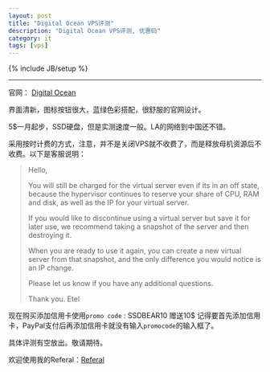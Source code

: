 ```yaml
---
layout: post
title: "Digital Ocean VPS评测"
description: "Digital Ocean VPS评测, 优惠码"
category: it
tags: [vps]
---
```

{% include JB/setup %}

-----

官网：  [Digital Ocean](https://www.digitalocean.com)

界面清新，图标按钮很大，蓝绿色彩搭配，很舒服的官网设计。

5$一月起步，SSD硬盘，但是实测速度一般。LA的网络到中国还不错。

采用按时计费的方式，注意，并不是关闭VPS就不收费了，而是释放母机资源后不收费。以下是客服说明：

>Hello,
>
>You will still be charged for the virtual server even if its in an off state, because the hypervisor continues to reserve your share of CPU, RAM and disk, as well as the IP for your virtual server.
>
>If you would like to discontinue using a virtual server but save it for later use, we recommend taking a snapshot of the server and then destroying it.
>
>When you are ready to use it again, you can create a new virtual server from that snapshot, and the only difference you would notice is an IP change.
>
>Please let us know if you have any additional questions.
>
>Thank you. 
>Etel
>

现在购买添加信用卡使用`promo code` : SSDBEAR10 赠送10$
记得要首先添加信用卡，PayPal支付后再添加信用卡就没有输入`promocode`的输入框了。

具体评测有空放出。敬请期待。

欢迎使用我的Referal：[Referal](https://www.digitalocean.com/?refcode=4398536459b9)

